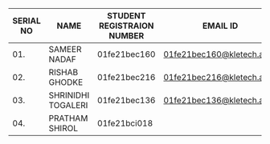 |SERIAL NO|NAME|STUDENT REGISTRAION NUMBER|EMAIL ID|ROLL NO|PHONE NUMBER|
|---------|----|--------------------------|--------|-------|------------|
|01.|SAMEER NADAF|01fe21bec160|01fe21bec160@kletech.ac.in|1370|8217874287|
|02.|RISHAB GHODKE|01fe21bec216|01fe21bec216@kletech.ac.in|1348|7406323470|
|03.|SHRINIDHI TOGALERI|01fe21bec136|01fe21bec136@kletech.ac.in|1302|6362792872|
|04.|PRATHAM SHIROL|01fe21bci018|